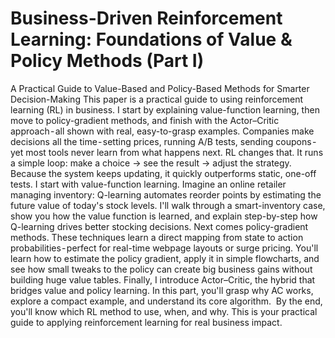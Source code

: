 # Business-Driven Reinforcement Learning: Foundations of Value & Policy Methods (Part I)
A Practical Guide to Value-Based and Policy-Based Methods for Smarter Decision-Making
This paper is a practical guide to using reinforcement learning (RL) in business. I start by explaining value-function learning, then move to policy-gradient methods, and finish with the Actor–Critic approach - all shown with real, easy-to-grasp examples.
Companies make decisions all the time - setting prices, running A/B tests, sending coupons - yet most tools never learn from what happens next. RL changes that. It runs a simple loop: make a choice → see the result → adjust the strategy. Because the system keeps updating, it quickly outperforms static, one-off tests.
I start with value-function learning. Imagine an online retailer managing inventory: Q-learning automates reorder points by estimating the future value of today's stock levels. I'll walk through a smart-inventory case, show you how the value function is learned, and explain step-by-step how Q-learning drives better stocking decisions.
Next comes policy-gradient methods. These techniques learn a direct mapping from state to action probabilities - perfect for real-time webpage layouts or surge pricing. You'll learn how to estimate the policy gradient, apply it in simple flowcharts, and see how small tweaks to the policy can create big business gains without building huge value tables.
Finally, I introduce Actor–Critic, the hybrid that bridges value and policy learning. In this part, you'll grasp why AC works, explore a compact example, and understand its core algorithm. 
By the end, you'll know which RL method to use, when, and why. This is your practical guide to applying reinforcement learning for real business impact.
